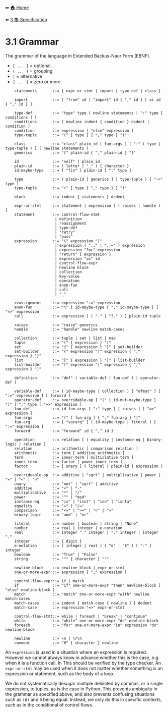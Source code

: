 ⬅ [🏠 Home](../README.md)

⬅ [3 📚 Specification](README.md)

# 3.1 Grammar

The grammar of the language in Extended Backus-Naur Form (EBNF).

- ```[ ... ]``` = optional.
- ```( ... )``` = grouping
- ```|``` = alternative
- ```{ ... }``` = zero or more

```
    statements       ::= { expr-or-stmt | import | type-def | class }
    
    import           ::= [ "from" id ] "import" id { "," id } [ as id { "," id } ]

    type-def         ::= "type" type ( newline statements | ":" type [ conditions ] )
    conditions       ::= ( newline indent { condition } dedent | condition )
    condition        ::= expression [ "else" expression ]
    type-tuple       ::= "(" [ type ] { "," type } ")"
    
    class            ::= "class" plain_id [ fun-args ] [ ":" ( type | type-tuple ) ] ( newline statements )
    generics         ::= "[" plain-id { "," plain-id } "]"
    
    id               ::= "self" | plain_id
    plain-id         ::= ( letter | "_" ) { character }
    id-maybe-type    ::= [ "fin" ] plain-id [ ":" type ]

    type             ::= ( plain-id [ generics ] | type-tuple ) [ "->" type ]
    type-tuple       ::= "(" [ type { "," type } ] ")"
    
    block            ::= indent { statements } dedent
    
    expr-or-stmt     ::= statement | expression [ ( raises | handle ) ]
    statement        ::= control-flow-stmt
                      | definition
                      | reassignment
                      | type-def
                      | "retry"
                      | "pass"
    expression       ::= "(" expression ")" 
                      | expression ( ".." | "..=" ) expression
                      | expression "?or" expression
                      | "return" [ expression ]
                      | expression "as" id 
                      | control-flow-expr 
                      | newline block
                      | collection
                      | key-value
                      | operation
                      | anon-fun
                      | call
                      | "_"
                     
    reassignment     ::= expression ":=" expression
    anon-fun         ::= "\" [ id-maybe-type { "," id-maybe-type } ] "=>" expression
    call             ::= expression [ ( "." | "?." ) ] plain-id tuple
    
    raises           ::= "raise" generics
    handle           ::= "handle" newline match-cases
    
    collection       ::= tuple | set | list | map
    tuple            ::= "(" { expression } ")"
    set              ::= "{" { expression } "}" | set-builder
    set-builder      ::= "{" expression "|" expression { "," expression } "}"
    list             ::= "[" { expression } "]" | list-builder
    list-builder     ::= "[" expression "|" expression { "," expression } "]"
    
    definition       ::= "def" ( variable-def | fun-def ) | operator-def )

    variable-def     ::= ( id-maybe-type | collection ) [ "ofmut" ] [ ":=" expression ] [ forward ]
    operator-def     ::= overridable-op [ "(" [ id-mut-maybe-type ] ")" ] ":" type [ "=>" expression ]
    fun-def          ::= id fun-args [ ":" type ] [ raises ] [ "=>" expression ]
    fun-args         ::= "(" [ fun-arg ] { "," fun-arg } ")"
    fun-arg          ::= [ "vararg" ] ( id-maybe-type | literal ) [ ":=" expression ]
    forward          ::= "forward" id { "," id }
    
    operation        ::= relation [ ( equality | instance-eq | binary-logic ) relation ]
    relation         ::= arithmetic [ comparison relation ]
    arithmetic       ::= term [ additive arithmetic ]
    term             ::= inner-term [ multiclative term ]
    inner-term       ::= factor [ power inner-term ]
    factor           ::= [ unary ] ( literal | plain-id | expression )
    
    overrideable-op  ::= additive | "sqrt" | multiplicative | power | "=" | "<" | ">"
    unary            ::= "not" | "sqrt" | additive 
    additive         ::= "+" | "-"
    multiplicative   ::= "*" | "/"
    power            ::= "^" | "mod"
    instance-eq      ::= "is" | "isnt" | "isa" | "isnta"
    equality         ::= "=" | "/="
    comparison       ::= "<=" | ">=" | "<" | ">"
    binary-logic     ::= "and" | "or"
    
    literal          ::= number | boolean | string | "None"
    number           ::= real | integer | e-notation
    real             ::= integer "." integer | "." integer | integer "."
    integer          ::= { digit }
    e-notation       ::= ( integer | real ) ( "e" | "E" ) [ "-" ] integer
    boolean          ::= "True" | "False"
    string           ::= """ { character } """
    
    newline-block    ::= newline block | expr-or-stmt
    one-or-more-expr ::= expression { "," expression }
    
    control-flow-expr::= if | match
    if               ::= "if" one-or-more-expr "then" newline-block [ "else" newline-block ]
    match            ::= "match" one-or-more-expr "with" newline match-cases
    match-cases      ::= indent { match-case { newline } } dedent
    match-case       ::= expression "=>" expr-or-stmt
    
    control-flow-stmt::= while | foreach | "break" | "continue"
    while            ::= "while" one-or-more-expr "do" newline-block
    foreach          ::= "for" one-or-more-expr "in" expression "do" newline-block
    
    newline          ::= \n | \r\n
    comment          ::= "#" { character } newline
```

An `expression` is used in a situation where an expression is required. 
However we cannot always know in advance whether this is the case, e.g. when it is a function call. 
In This should be verified by the type checker. 
An `expr-or-stmt` may be used when it does not matter whether something is an expression or statement, such as the body of a loop.
              
We do not systematically desugar multiple 
delimited by commas, or a single expression, to tuples, as is the case in Python.
This prevents ambiguity in the grammar as specified above, and also prevents confusing situations such as `(0)` and `0` being equal.
Instead, we only do this in specific contexts, such as in the conditional of control flows.
